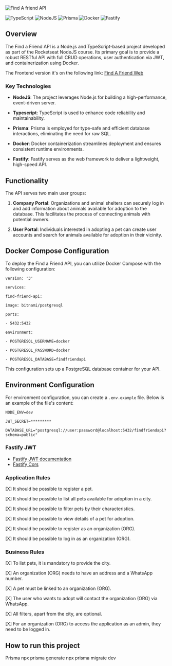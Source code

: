 
![Find A friend API](https://res.cloudinary.com/dloadb2bx/image/upload/v1698285034/Capa_gu3hka.png)


![TypeScript](https://img.shields.io/badge/typescript-%23007ACC.svg?style=for-the-badge&logo=typescript&logoColor=white) ![NodeJS](https://img.shields.io/badge/node.js-6DA55F?style=for-the-badge&logo=node.js&logoColor=white) ![Prisma](https://img.shields.io/badge/Prisma-3982CE?style=for-the-badge&logo=Prisma&logoColor=white) ![Docker](https://img.shields.io/badge/docker-%230db7ed.svg?style=for-the-badge&logo=docker&logoColor=white) ![Fastify](https://img.shields.io/badge/fastify-%23000000.svg?style=for-the-badge&logo=fastify&logoColor=white)

## Overview

The Find a Friend API is a Node.js and TypeScript-based project developed as part of the Rocketseat NodeJS course. Its primary goal is to provide a robust RESTful API with full CRUD operations, user authentication via JWT, and containerization using Docker.  

The Frontend version it's on the following link: [Find A Friend Web](https://github.com/thiagohrcosta/Find-A-Friend-Web)

### Key Technologies

-  **NodeJS**: The project leverages Node.js for building a high-performance, event-driven server.

-  **Typescript**: TypeScript is used to enhance code reliability and maintainability.

-  **Prisma**: Prisma is employed for type-safe and efficient database interactions, eliminating the need for raw SQL.

-  **Docker**: Docker containerization streamlines deployment and ensures consistent runtime environments.

-  **Fastify**: Fastify serves as the web framework to deliver a lightweight, high-speed API.

## Functionality

The API serves two main user groups:

1.  **Company Portal**: Organizations and animal shelters can securely log in and add information about animals available for adoption to the database. This facilitates the process of connecting animals with potential owners.

2.  **User Portal**: Individuals interested in adopting a pet can create user accounts and search for animals available for adoption in their vicinity.

## Docker Compose Configuration

To deploy the Find a Friend API, you can utilize Docker Compose with the following configuration:

  

    version: '3'
    
    services:
    
    find-friend-api:
    
    image: bitnami/postgresql
    
    ports:
    
    - 5432:5432
    
    environment:
    
    - POSTGRESQL_USERNAME=docker
    
    - POSTGRESQL_PASSWORD=docker
    
    - POSTGRESQL_DATABASE=findfriendapi

This configuration sets up a PostgreSQL database container for your API.

## Environment Configuration

For environment configuration, you can create a `.env.example` file. Below is an example of the file's content:

    NODE_ENV=dev
    
    JWT_SECRET=*********
    
    DATABASE_URL="postgresql://user:password@localhost:5432/findfriendapi?schema=public"  

### Fastify JWT

- [Fastify JWT documentation](https://github.com/fastify/fastify-jwt)
- [Fastify Cors](https://github.com/fastify/fastify-cors)

### Application Rules

[X] It should be possible to register a pet.<br>

[X] It should be possible to list all pets available for adoption in a city. <br>

[X] It should be possible to filter pets by their characteristics. <br>

[X] It should be possible to view details of a pet for adoption. <br>

[X] It should be possible to register as an organization (ORG). <br>

[X] It should be possible to log in as an organization (ORG). <br>

### Business Rules

[X] To list pets, it is mandatory to provide the city. <br>

[X] An organization (ORG) needs to have an address and a WhatsApp number. <br>

[X] A pet must be linked to an organization (ORG). <br>

[X] The user who wants to adopt will contact the organization (ORG) via WhatsApp. <br>

[X] All filters, apart from the city, are optional. <br>

[X] For an organization (ORG) to access the application as an admin, they need to be logged in. <br>

## How to run this project

Prisma
npx prisma generate
npx prisma migrate dev
